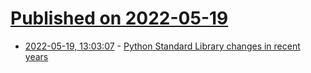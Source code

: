 # [Published on 2022-05-19](index.md)

* [2022-05-19, 13:03:07](https://news.ycombinator.com/item?id=31434078) - [Python Standard Library changes in recent years](https://antonz.org/python-stdlib-changes/)
